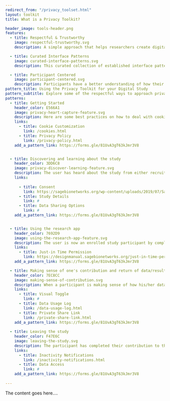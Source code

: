 ```yaml
---
redirect_from: "/privacy_toolset.html"
layout: toolkit
title: What is a Privacy Toolkit?

header_image: tools-header.png
features:
  - title: Respectful & Trustworthy
    image: respectful-trustworthy.svg
    description: A simple approach that helps researchers create digital research study's interfaces that are respectful and trustworthy.

  - title: Curated Interface Patterns
    image: curated-interface-patterns.svg
    description: This curated collection of established interface patterns provide biomedical researchers with clear examples of when and where these patterns should be used in the app.

  - title: Participant Centered
    image: participant-centered.svg
    description: Participants have a better understanding of how their data is contributing to research but also retain their ability to control their data.
pattern_title: Using the Privacy Toolkit for your Digital Study
pattern_subtitle: Explore some of the respectful ways to approach privacy and data collection in all the participants’ touchpoints in your digital research study. 
patterns:
  - title: Getting Started
    header_color: E566A1
    image: privacy-heart-capture-feature.svg
    description: Here are some best practices on how to deal with cookie prompts and drafting your Privacy Policy. These patterns set the tone with the user from the start that privacy is important. 
    links:
      - title: Cookie Customization
        link: /cookies.html
      - title: Privacy Policy
        link: /privacy-policy.html
    add_a_pattern_link: https://forms.gle/81UvA3gT63kJmr3V8


  - title: Discovering and learning about the study
    header_color: 3DD6C8
    image: privacy-discover-learning-feature.svg
    description: The user has heard about the study from either recruitment materials or a healthcare provider. The user is looking for additional information on the purpose of the study, participant eligibility criteria and the requirements of study participation.
    links:
    
      - title: Consent
        link: https://sagebionetworks.org/wp-content/uploads/2019/07/SageBio_EIC-Toolkit_V2_17July19_final.pdf
      - title: Study Details
        link: #
      - title: Data Sharing Options
        link: #
    add_a_pattern_link: https://forms.gle/81UvA3gT63kJmr3V8


  - title: Using the research app
    header_color: 7692D9
    image: using-the-research-app-feature.svg
    description: The user is now an enrolled study participant by completing the informed consent and the app’s onboarding process. They are now ready to complete the study’s activities and contribute data.
    links:
      - title: Just-in Time Permission
        link: https://designmanual.sagebionetworks.org/just-in-time-permission.html
    add_a_pattern_link: https://forms.gle/81UvA3gT63kJmr3V8

  - title: Making sense of one's contribution and return of data/results
    header_color: 7EC8CC
    image: making-sense-of-contribution.svg
    description: When a participant is making sense of how his/her data contributes to the research study. A participant now has the ability to see aggregated data in an understandable visual format so that they can better manage their condition.
    links:
      - title: Visual Toggle
        link: #
      - title: Data Usage Log
        link: /data-usage-log.html
      - title: Private Share Link
        link: /private-share-link.html
    add_a_pattern_link: https://forms.gle/81UvA3gT63kJmr3V8
    
  - title: Leaving the study
    header_color: F47E6C
    image: leaving-the-study.svg
    description: The participant has completed their contribution to the study.
    links:
      - title: Inactivity Notifications
        link: /inactivity-notifications.html
      - title: Data Access
        link: #
    add_a_pattern_link: https://forms.gle/81UvA3gT63kJmr3V8
            
---
```


The content goes here....
